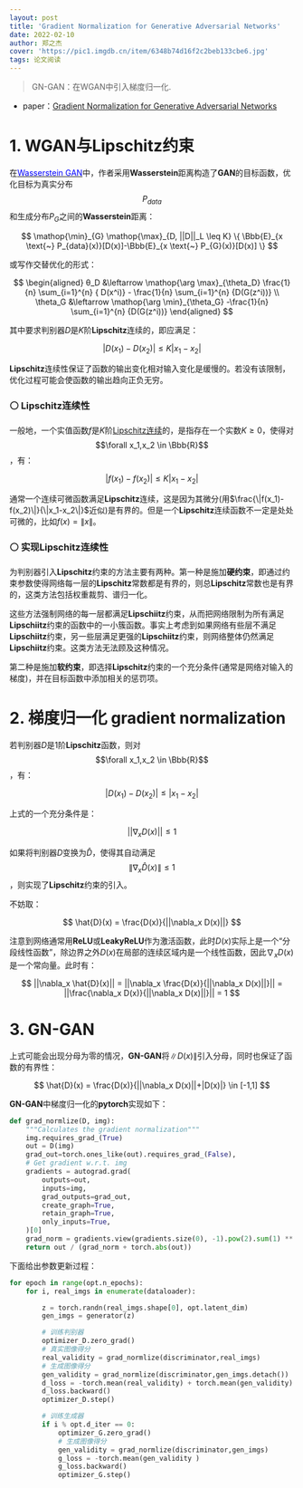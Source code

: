 ```yaml
---
layout: post
title: 'Gradient Normalization for Generative Adversarial Networks'
date: 2022-02-10
author: 郑之杰
cover: 'https://pic1.imgdb.cn/item/6348b74d16f2c2beb133cbe6.jpg'
tags: 论文阅读
---
```


> GN-GAN：在WGAN中引入梯度归一化.

- paper：[Gradient Normalization for Generative Adversarial Networks](https://arxiv.org/abs/2109.02235)


# 1. WGAN与Lipschitz约束

在[<font color=Blue>Wasserstein GAN</font>](https://0809zheng.github.io/2022/02/04/wgan.html)中，作者采用**Wasserstein**距离构造了**GAN**的目标函数，优化目标为真实分布$$P_{data}$$和生成分布$P_G$之间的**Wasserstein**距离：

$$   \mathop{\min}_{G} \mathop{\max}_{D, ||D||_L \leq K} \{ \Bbb{E}_{x \text{~} P_{data}(x)}[D(x)]-\Bbb{E}_{x \text{~} P_{G}(x)}[D(x)] \} $$

或写作交替优化的形式：

$$ \begin{aligned} θ_D &\leftarrow \mathop{\arg \max}_{\theta_D} \frac{1}{n} \sum_{i=1}^{n} { D(x^i)} - \frac{1}{n} \sum_{i=1}^{n} {D(G(z^i))}  \\ \theta_G &\leftarrow \mathop{\arg \min}_{\theta_G} -\frac{1}{n} \sum_{i=1}^{n} {D(G(z^i))} \end{aligned} $$

其中要求判别器$D$是$K$阶**Lipschitz**连续的，即应满足：

$$ | D(x_1)-D(x_2) | ≤K | x_1-x_2 | $$

**Lipschitz**连续性保证了函数的输出变化相对输入变化是缓慢的。若没有该限制，优化过程可能会使函数的输出趋向正负无穷。

### ⚪ Lipschitz连续性

一般地，一个实值函数$f$是$K$阶[Lipschitz连续](https://0809zheng.github.io/2022/10/11/lipschitz.html)的，是指存在一个实数$K\geq 0$，使得对$$\forall x_1,x_2 \in \Bbb{R}$$，有：

$$ | f(x_1)-f(x_2) | ≤K | x_1-x_2 | $$

通常一个连续可微函数满足**Lipschitz**连续，这是因为其微分(用$\frac{\|f(x_1)-f(x_2)\|}{\|x_1-x_2\|}$近似)是有界的。但是一个**Lipschitz**连续函数不一定是处处可微的，比如$f(x) = \|x\|$。

### ⚪ 实现Lipschitz连续性

为判别器引入**Lipschitz**约束的方法主要有两种。第一种是施加**硬约束**，即通过约束参数使得网络每一层的**Lipschitz**常数都是有界的，则总**Lipschitz**常数也是有界的，这类方法包括权重裁剪、谱归一化。

这些方法强制网络的每一层都满足**Lipschiitz**约束，从而把网络限制为所有满足**Lipschiitz**约束的函数中的一小簇函数。事实上考虑到如果网络有些层不满足**Lipschiitz**约束，另一些层满足更强的**Lipschiitz**约束，则网络整体仍然满足**Lipschiitz**约束。这类方法无法顾及这种情况。

第二种是施加**软约束**，即选择**Lipschitz**约束的一个充分条件(通常是网络对输入的梯度)，并在目标函数中添加相关的惩罚项。

# 2. 梯度归一化 gradient normalization

若判别器$D$是$1$阶**Lipschitz**函数，则对$$\forall x_1,x_2 \in \Bbb{R}$$，有：

$$ | D(x_1)-D(x_2) | ≤ | x_1-x_2 | $$

上式的一个充分条件是：

$$ ||\nabla_x D(x)|| \leq 1 $$

如果将判别器$D$变换为$\hat{D}$，使得其自动满足$$\|\nabla_x \hat{D}(x)\| \leq 1$$，则实现了**Lipschitz**约束的引入。

不妨取：

$$ \hat{D}(x) = \frac{D(x)}{||\nabla_x D(x)||} $$

注意到网络通常用**ReLU**或**LeakyReLU**作为激活函数，此时$D(x)$实际上是一个“分段线性函数”，除边界之外$D(x)$在局部的连续区域内是一个线性函数，因此$\nabla_x D(x)$是一个常向量。此时有：

$$ ||\nabla_x \hat{D}(x)|| = ||\nabla_x \frac{D(x)}{||\nabla_x D(x)||}|| = ||\frac{\nabla_x D(x)}{||\nabla_x D(x)||}|| = 1 $$

# 3. GN-GAN

上式可能会出现分母为零的情况，**GN-GAN**将$\|D(x)\|$引入分母，同时也保证了函数的有界性：

$$ \hat{D}(x) = \frac{D(x)}{||\nabla_x D(x)||+|D(x)|} \in [-1,1] $$

**GN-GAN**中梯度归一化的**pytorch**实现如下：

```python
def grad_normlize(D, img):
    """Calculates the gradient normalization"""
    img.requires_grad_(True)
    out = D(img)
    grad_out=torch.ones_like(out).requires_grad_(False),
    # Get gradient w.r.t. img
    gradients = autograd.grad(
        outputs=out,
        inputs=img,
        grad_outputs=grad_out,
        create_graph=True,
        retain_graph=True,
        only_inputs=True,
    )[0]
    grad_norm = gradients.view(gradients.size(0), -1).pow(2).sum(1) ** (1/2)
    return out / (grad_norm + torch.abs(out))
```

下面给出参数更新过程：

```python
for epoch in range(opt.n_epochs):
    for i, real_imgs in enumerate(dataloader):

        z = torch.randn(real_imgs.shape[0], opt.latent_dim) 
        gen_imgs = generator(z)

        # 训练判别器
        optimizer_D.zero_grad()
        # 真实图像得分
        real_validity = grad_normlize(discriminator,real_imgs)
        # 生成图像得分
        gen_validity = grad_normlize(discriminator,gen_imgs.detach())
        d_loss = -torch.mean(real_validity) + torch.mean(gen_validity)
        d_loss.backward()
        optimizer_D.step()

        # 训练生成器
        if i % opt.d_iter == 0:
            optimizer_G.zero_grad()
            # 生成图像得分
            gen_validity = grad_normlize(discriminator,gen_imgs)
            g_loss = -torch.mean(gen_validity )
            g_loss.backward()
            optimizer_G.step()
```


